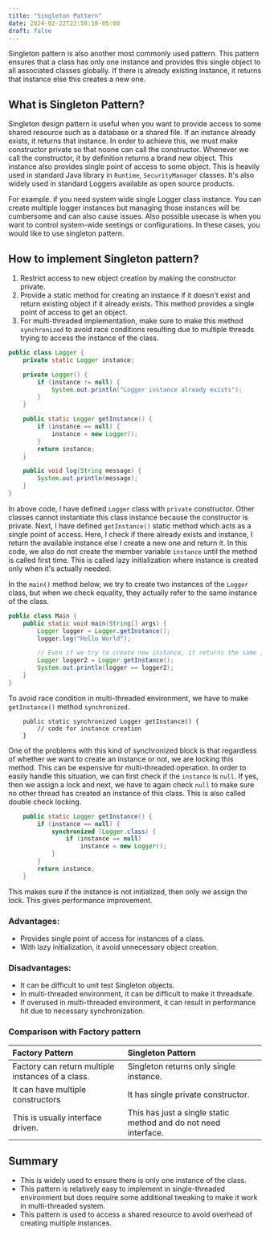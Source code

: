 ```yaml
---
title: "Singleton Pattern"
date: 2024-02-22T22:58:18-05:00
draft: false
---
```


Singleton pattern is also another most commonly used pattern. This pattern ensures that a class has only one instance and provides this single object to all associated classes globally. If there is already existing instance, it returns that instance else this creates a new one.

<!--more-->

## What is Singleton Pattern?

Singleton design pattern is useful when you want to provide access to some shared resource such as a database or a shared file. If an instance already exists, it returns that instance. In order to achieve this, we must make constructor private so that noone can call the constructor. Whenever we call the constructor, it by definition returns a brand new object. This instance also provides single point of access to some object. This is heavily used in standard Java library in `Runtime`, `SecurityManager` classes. It's also widely used in standard Loggers available as open source products.

For example. if you need system wide single Logger class instance. You can create multiple logger instances but managing those instances will be cumbersome and can also cause issues. Also possible usecase is when you want to control system-wide seetings or configurations. In these cases, you would like to use singleton pattern.

## How to implement Singleton pattern?

1. Restrict access to new object creation by making the constructor private.
2. Provide a static method for creating an instance if it doesn't exist and return existing object if it already exists. This method provides a single point of access to get an object.
3. For multi-threaded implementation, make sure to make this method `synchronized` to avoid race conditions resulting due to multiple threads trying to access the instance of the class.

```java
public class Logger {
    private static Logger instance;

    private Logger() {
        if (instance != null) {
            System.out.println("Logger instance already exists");
        }
    }

    public static Logger getInstance() {
        if (instance == null) {
            instance = new Logger();
        }
        return instance;
    }

    public void log(String message) {
        System.out.println(message);
    }
}
```

In above code, I have defined `Logger` class with `private` constructor. Other classes cannot instantiate this class instance because the constructor is private. Next, I have defined `getInstance()` static method which acts as a single point of access. Here, I check if there already exists and instance, I return the available instance else I create a new one and return it. In this code, we also do not create the member variable `instance` until the method is called first time. This is called lazy initialization where instance is created only when it's actually needed.

In the `main()` method below, we try to create two instances of the `Logger` class, but when we check equality, they actually refer to the same instance of the class.

```java
public class Main {
    public static void main(String[] args) {
        Logger logger = Logger.getInstance();
        logger.log("Hello World");

        // Even if we try to create new instance, it returns the same instance of the class.
        Logger logger2 = Logger.getInstance();
        System.out.println(logger == logger2);
    }
}
```

To avoid race condition in multi-threaded environment, we have to make `getInstance()` method `synchronized`.

```java{ lineNos=false}
    public static synchronized Logger getInstance() {
        // code for instance creation
    }
```

One of the problems with this kind of synchronized block is that regardless of whether we want to create an instance or not, we are locking this method. This can be expensive for multi-threaded operation. In order to easily handle this situation, we can first check if the `instance` is `null`. If yes, then we assign a lock and next, we have to again check `null` to make sure no other thread has created an instance of this class. This is also called double check locking.

```java
    public static Logger getInstance() {
        if (instance == null) {
            synchronized (Logger.class) {
                if (instance == null) 
                    instance = new Logger();
            }
        }
        return instance;
    }
```

This makes sure if the instance is not initialized, then only we assign the lock. This gives performance improvement.

### Advantages:

- Provides single point of access for instances of a class.
- With lazy initialization, it avoid unnecessary object creation.

### Disadvantages:

- It can be difficult to unit test Singleton objects.
- In multi-threaded environment, it can be difficult to make it threadsafe.
- If overused in multi-threaded environment, it can result in performance hit due to necessary synchronization.

### Comparison with Factory pattern

| Factory Pattern                                           | Singleton Pattern                                                     |
|:----------------------------------------------------------|:----------------------------------------------------------------------|
| Factory can return multiple instances of a class.         | Singleton returns only single instance.                               |
| It can have multiple constructors                         | It has single private constructor.                                    |
| This is usually interface driven.                         | This has just a single static method and do not need interface.       |

## Summary

- This is widely used to ensure there is only one instance of the class.
- This pattern is relatively easy to implement in single-threaded environment but does require some additional tweaking to make it work in multi-threaded system.
- This pattern is used to access a shared resource to avoid overhead of creating multiple instances.
